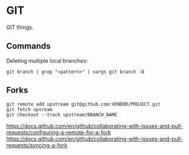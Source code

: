 # GIT

GIT things.

## Commands

Deleting multiple local branches:

```console
git branch | grep "<pattern>" | xargs git branch -D
```

## Forks

```console
git remote add upstream git@github.com:VENDOR/PROJECT.git
git fetch upsream
git checkout --track upstream/BRANCH_NAME
```

https://docs.github.com/en/github/collaborating-with-issues-and-pull-requests/configuring-a-remote-for-a-fork
https://docs.github.com/en/github/collaborating-with-issues-and-pull-requests/syncing-a-fork
